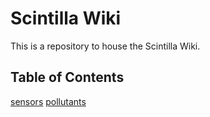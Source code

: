 # Scintilla Wiki

This is a repository to house the Scintilla Wiki.

## Table of Contents

[sensors](sensors.md)
[pollutants](pollutants.md)
